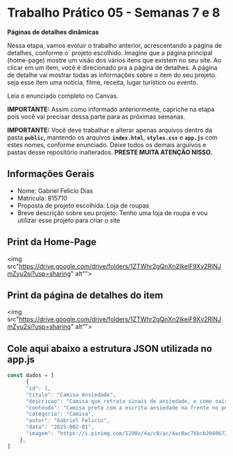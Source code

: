 # Trabalho Prático 05 - Semanas 7 e 8

**Páginas de detalhes dinâmicas**

Nessa etapa, vamos evoluir o trabalho anterior, acrescentando a página de detalhes, conforme o  projeto escolhido. Imagine que a página principal (home-page) mostre um visão dos vários itens que existem no seu site. Ao clicar em um item, você é direcionado pra a página de detalhes. A página de detalhe vai mostrar todas as informações sobre o item do seu projeto. seja esse item uma notícia, filme, receita, lugar turístico ou evento.

Leia o enunciado completo no Canvas. 

**IMPORTANTE:** Assim como informado anteriormente, capriche na etapa pois você vai precisar dessa parte para as próximas semanas. 

**IMPORTANTE:** Você deve trabalhar e alterar apenas arquivos dentro da pasta **`public`,** mantendo os arquivos **`index.html`**, **`styles.css`** e **`app.js`** com estes nomes, conforme enunciado. Deixe todos os demais arquivos e pastas desse repositório inalterados. **PRESTE MUITA ATENÇÃO NISSO.**

## Informações Gerais

- Nome: Gabriel Felicio Dias  
- Matricula: 815710
- Proposta de projeto escolhida: Loja de roupas
- Breve descrição sobre seu projeto: Tenho uma loja de roupa e vou utilizar esse projeto para criar o site 

## Print da Home-Page

<img  src"https://drive.google.com/drive/folders/1ZTWhr2gQnXn2IkeiF9Xv2RlNJmZyu2si?usp=sharing" alt"">

## Print da página de detalhes do item

<img  src"https://drive.google.com/drive/folders/1ZTWhr2gQnXn2IkeiF9Xv2RlNJmZyu2si?usp=sharing" alt"">

## Cole aqui abaixo a estrutura JSON utilizada no app.js

```javascript
const dados = [
      {
      "id": 1,
      "titulo": "Camisa Ansiedade",
      "descricao": "Camisa que retrata sinais de ansiedade, e como sair da zona de conforto é necessária.",
      "conteudo": "Camisa preta com a escrita ansiedade na frente no peito com efeito borrado, na parte de tras um fantasma gritando com a frase 'Your confort zone will kil you'.",
      "categoria": "Camisa",
      "autor": "Gabriel Felicio",
      "data": "2025-002-01",
      "imagem": "https://i.pinimg.com/1200x/4a/c0/ac/4ac0ac76bcb204067296a7fc3d6a85a8.jpg"
    },
]
```